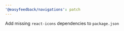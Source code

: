 ```yaml
---
'@easyfeedback/navigations': patch
---
```


Add missing `react-icons` dependencies to `package.json`
